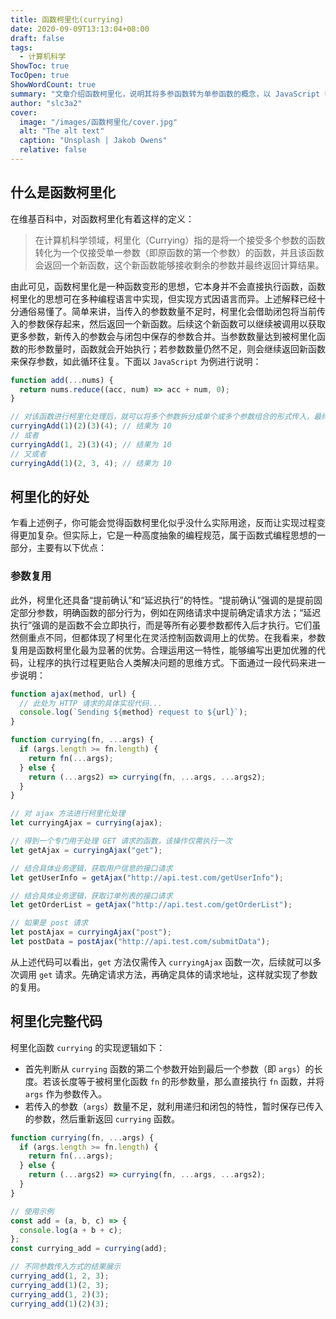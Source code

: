 ```yaml
---
title: 函数柯里化(currying)
date: 2020-09-09T13:13:04+08:00
draft: false
tags:
  - 计算机科学
ShowToc: true
TocOpen: true
ShowWordCount: true
summary: "文章介绍函数柯里化，说明其将多参函数转为单参函数的概念，以 JavaScript 举例阐述原理，讲解参数复用等好处并给出 ajax 请求示例，还提供了完整实现代码及用法"
author: "slc3a2"
cover:
  image: "/images/函数柯里化/cover.jpg"
  alt: "The alt text"
  caption: "Unsplash | Jakob Owens"
  relative: false
---
```


## 什么是函数柯里化

在维基百科中，对函数柯里化有着这样的定义：

> 在计算机科学领域，柯里化（Currying）指的是将一个接受多个参数的函数转化为一个仅接受单一参数（即原函数的第一个参数）的函数，并且该函数会返回一个新函数，这个新函数能够接收剩余的参数并最终返回计算结果。

由此可见，函数柯里化是一种函数变形的思想，它本身并不会直接执行函数，函数柯里化的思想可在多种编程语言中实现，但实现方式因语言而异。上述解释已经十分通俗易懂了。简单来讲，当传入的参数数量不足时，柯里化会借助闭包将当前传入的参数保存起来，然后返回一个新函数。后续这个新函数可以继续被调用以获取更多参数，新传入的参数会与闭包中保存的参数合并。当参数数量达到被柯里化函数的形参数量时，函数就会开始执行；若参数数量仍然不足，则会继续返回新函数来保存参数，如此循环往复。下面以 `JavaScript` 为例进行说明：

```javascript
function add(...nums) {
  return nums.reduce((acc, num) => acc + num, 0);
}

// 对该函数进行柯里化处理后，就可以将多个参数拆分成单个或多个参数组合的形式传入，最终得到相同的结果。示例如下：
curryingAdd(1)(2)(3)(4); // 结果为 10
// 或者
curryingAdd(1, 2)(3)(4); // 结果为 10
// 又或者
curryingAdd(1)(2, 3, 4); // 结果为 10
```

## 柯里化的好处

乍看上述例子，你可能会觉得函数柯里化似乎没什么实际用途，反而让实现过程变得更加复杂。但实际上，它是一种高度抽象的编程规范，属于函数式编程思想的一部分，主要有以下优点：

### 参数复用

此外，柯里化还具备“提前确认”和“延迟执行”的特性。“提前确认”强调的是提前固定部分参数，明确函数的部分行为，例如在网络请求中提前确定请求方法；“延迟执行”强调的是函数不会立即执行，而是等所有必要参数都传入后才执行。它们虽然侧重点不同，但都体现了柯里化在灵活控制函数调用上的优势。在我看来，参数复用是函数柯里化最为显著的优势。合理运用这一特性，能够编写出更加优雅的代码，让程序的执行过程更贴合人类解决问题的思维方式。下面通过一段代码来进一步说明：

```javascript
function ajax(method, url) {
  // 此处为 HTTP 请求的具体实现代码...
  console.log(`Sending ${method} request to ${url}`);
}

function currying(fn, ...args) {
  if (args.length >= fn.length) {
    return fn(...args);
  } else {
    return (...args2) => currying(fn, ...args, ...args2);
  }
}

// 对 ajax 方法进行柯里化处理
let curryingAjax = currying(ajax);

// 得到一个专门用于处理 GET 请求的函数，该操作仅需执行一次
let getAjax = curryingAjax("get");

// 结合具体业务逻辑，获取用户信息的接口请求
let getUserInfo = getAjax("http://api.test.com/getUserInfo");

// 结合具体业务逻辑，获取订单列表的接口请求
let getOrderList = getAjax("http://api.test.com/getOrderList");

// 如果是 post 请求
let postAjax = curryingAjax("post");
let postData = postAjax("http://api.test.com/submitData");
```

从上述代码可以看出，`get` 方法仅需传入 `curryingAjax` 函数一次，后续就可以多次调用 `get` 请求。先确定请求方法，再确定具体的请求地址，这样就实现了参数的复用。

## 柯里化完整代码

柯里化函数 `currying` 的实现逻辑如下：

- 首先判断从 `currying` 函数的第二个参数开始到最后一个参数（即 `args`）的长度。若该长度等于被柯里化函数 `fn` 的形参数量，那么直接执行 `fn` 函数，并将 `args` 作为参数传入。
- 若传入的参数（`args`）数量不足，就利用递归和闭包的特性，暂时保存已传入的参数，然后重新返回 `currying` 函数。

```javascript
function currying(fn, ...args) {
  if (args.length >= fn.length) {
    return fn(...args);
  } else {
    return (...args2) => currying(fn, ...args, ...args2);
  }
}

// 使用示例
const add = (a, b, c) => {
  console.log(a + b + c);
};
const currying_add = currying(add);

// 不同参数传入方式的结果展示
currying_add(1, 2, 3);
currying_add(1)(2, 3);
currying_add(1, 2)(3);
currying_add(1)(2)(3);
```
